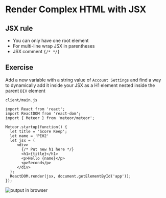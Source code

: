 # Render Complex HTML with JSX
## JSX rule
* You can only have one root element
* For multi-line wrap JSX in parentheses
* JSX comment `{/* */}`

## Exercise
Add a new variable with a string value of `Account Settings` and find a way to dynamically add it inside your JSX as a H1 element nested inside the parent `DIV` element

`client/main.js`

```
import React from 'react';
import ReactDOM from 'react-dom';
import { Meteor } from 'meteor/meteor';

Meteor.startup(function() {
  let title = 'Score Keep';
  let name = 'PEH2'
  let jsx = (
     <div>
       {/* Put new h1 here */}
       <h1>{title}</h1>
       <p>Hello {name}</p>
       <p>Second</p>
     </div>
  );
  ReactDOM.render(jsx, document.getElementById('app'));
});
```

![output in browser](https://i.imgur.com/nVbOWOL.png)

